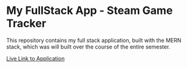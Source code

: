 # My FullStack App - Steam Game Tracker

This repository contains my full stack application, built with the MERN stack, which was will built over the course of the entire semester.

<a href="https://w0261360-fullstack-gametracker.herokuapp.com/">Live Link to Application</a>
